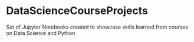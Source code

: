 # DataScienceCourseProjects
Set of Jupyter Notebooks created to showcase skills learned from courses on Data Science and Python 
